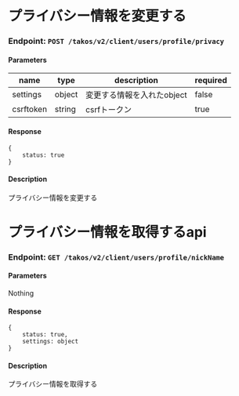 # プライバシー情報を変更する

### Endpoint: `POST /takos/v2/client/users/profile/privacy`

#### Parameters

| name      | type   | description                | required |
| --------- | ------ | -------------------------- | -------- |
| settings  | object | 変更する情報を入れたobject | false    |
| csrftoken | string | csrfトークン               | true     |

#### Response

```
{
    status: true
}
```

#### Description

プライバシー情報を変更する

# プライバシー情報を取得するapi

### Endpoint: `GET /takos/v2/client/users/profile/nickName`

#### Parameters

Nothing

#### Response

```
{
    status: true,
    settings: object
}
```

#### Description

プライバシー情報を取得する
